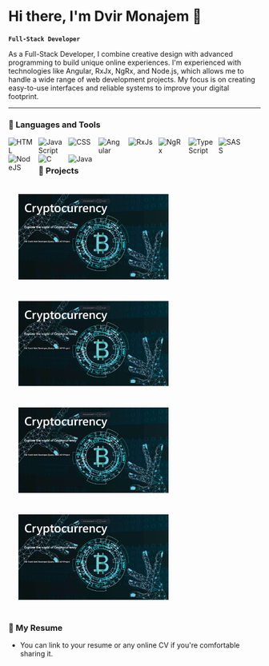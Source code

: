 # Hi there, I'm Dvir Monajem 👋

**`Full-Stack Developer `**

As a Full-Stack Developer, I combine creative design with advanced programming to build unique online experiences. 
 I'm experienced with technologies like Angular, RxJx, NgRx, and Node.js, which allows me to handle a wide range of web development projects. 
My focus is on creating easy-to-use interfaces and reliable systems to improve your digital footprint.

---

### 🧰 Languages and Tools

<img align="left" alt="HTML" width="50px" style="padding-right:10px;" src="https://cdn.jsdelivr.net/gh/devicons/devicon/icons/html5/html5-plain.svg" />
<img align="left" alt="JavaScript" width="50px" style="padding-right:10px;" src="https://cdn.jsdelivr.net/gh/devicons/devicon/icons/javascript/javascript-plain.svg" />
<img align="left" alt="CSS" width="50px" style="padding-right:10px;" src="https://cdn.jsdelivr.net/gh/devicons/devicon/icons/css3/css3-plain.svg" />
<img align="left" alt="Angular" width="50px" style="padding-right:10px;" src="https://cdn.jsdelivr.net/gh/devicons/devicon/icons/angularjs/angularjs-plain.svg" />
<img align="left" alt="RxJs" width="50px" style="padding-right:10px;" src="https://cdn.jsdelivr.net/gh/devicons/devicon@latest/icons/rxjs/rxjs-original.svg" />
<img align="left" alt="NgRx" width="50px" style="padding-right:10px;" src="https://cdn.jsdelivr.net/gh/devicons/devicon@latest/icons/ngrx/ngrx-original.svg" />
<img align="left" alt="TypeScript" width="50px" style="padding-right:10px;" src="https://cdn.jsdelivr.net/gh/devicons/devicon/icons/typescript/typescript-plain.svg" />
<img align="left" alt="SASS" width="50px" style="padding-right:10px;" src="https://cdn.jsdelivr.net/gh/devicons/devicon/icons/sass/sass-original.svg" />
<img align="left" alt="NodeJS" width="50px" style="padding-right:10px;" src="https://cdn.jsdelivr.net/gh/devicons/devicon/icons/nodejs/nodejs-original.svg" />
<img align="left" alt="C" width="50px" style="padding-right:10px;" src="https://cdn.jsdelivr.net/gh/devicons/devicon/icons/c/c-line.svg" />
<img align="left" alt="Java" width="50px" style="padding-right:10px;" src="https://cdn.jsdelivr.net/gh/devicons/devicon/icons/java/java-original.svg"/>
<br />

#

### 🔭 Projects

<a href="https://coincryptohub.web.app/" target="_blank" style="display: inline-block; margin: 10px;">
  <img src="https://github.com/DvirMon/DvirMon/blob/main/coins-app.png" alt="Crypto-Coins Dashboard" width="300" style="padding: 10px;">
</a>

<a href="https://coincryptohub.web.app/" target="_blank" style="display: inline-block; margin: 10px;">
  <img src="https://github.com/DvirMon/DvirMon/blob/main/coins-app.png" alt="Crypto-Coins Dashboard" width="300" style="padding: 10px;">
</a>

<a href="https://coincryptohub.web.app/" target="_blank" style="display: inline-block; margin: 10px;">
  <img src="https://github.com/DvirMon/DvirMon/blob/main/coins-app.png" alt="Crypto-Coins Dashboard" width="300" style="padding: 10px;">
</a>

<a href="https://coincryptohub.web.app/" target="_blank" style="display: inline-block; margin: 10px;">
  <img src="https://github.com/DvirMon/DvirMon/blob/main/coins-app.png" alt="Crypto-Coins Dashboard" width="300" style="padding: 10px;">
</a>

### 📄 My Resume

- You can link to your resume or any online CV if you're comfortable sharing it.

